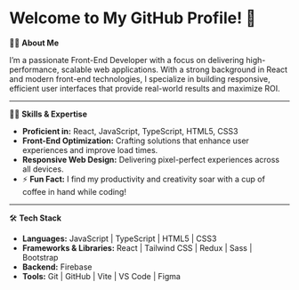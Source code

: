 # Welcome to My GitHub Profile! 🚀

🙋‍♂️ **About Me**

I’m a passionate Front-End Developer with a focus on delivering high-performance, scalable web applications. With a strong background in React and modern front-end technologies, I specialize in building responsive, efficient user interfaces that provide real-world results and maximize ROI.

---

👨‍💻 **Skills & Expertise**

- **Proficient in:** React, JavaScript, TypeScript, HTML5, CSS3
- **Front-End Optimization:** Crafting solutions that enhance user experiences and improve load times.
- **Responsive Web Design:** Delivering pixel-perfect experiences across all devices.
- ⚡ **Fun Fact:** I find my productivity and creativity soar with a cup of coffee in hand while coding!

---

🛠 **Tech Stack**

- **Languages:** JavaScript | TypeScript | HTML5 | CSS3
- **Frameworks & Libraries:** React | Tailwind CSS | Redux | Sass | Bootstrap
- **Backend:** Firebase
- **Tools:** Git | GitHub | Vite | VS Code | Figma

